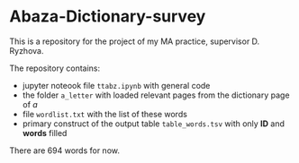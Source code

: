 # Abaza-Dictionary-survey
This is a repository for the project of my MA practice, supervisor D. Ryzhova. 

The repository contains: 
- jupyter noteook file `ttabz.ipynb` with general code
- the folder `a_letter` with loaded relevant pages from the dictionary page of *a*
- file `wordlist.txt` with the list of these words
- primary construct of the output table `table_words.tsv` with only **ID** and **words** filled

There are 694 words for now.
